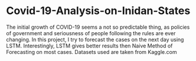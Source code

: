 # Covid-19-Analysis-on-Inidan-States
The initial growth of COVID-19 seems a not so predictable thing, as policies of government and seriousness of people following the rules are ever changing. In this project, I try to forecast the cases on the next day using LSTM. Interestingly, LSTM gives better results then Naive Method of Forecasting on most cases. Datasets used are taken from Kaggle.com
